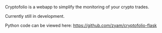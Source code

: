 Cryptofolio is a webapp to simplify the monitoring of your crypto trades.

Currently still in development.

Python code can be viewed here: https://github.com/zyam/cryptofolio-flask

